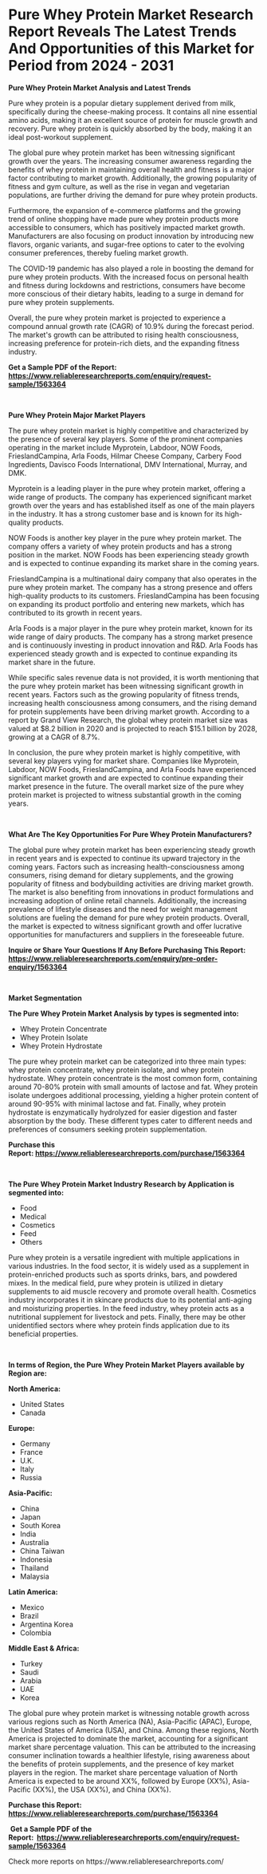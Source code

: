 <p><h1>Pure Whey Protein Market Research Report Reveals The Latest Trends And Opportunities of this Market for Period from 2024 - 2031</h1></p><p><strong>Pure Whey Protein Market Analysis and Latest Trends</strong></p>
<p><p>Pure whey protein is a popular dietary supplement derived from milk, specifically during the cheese-making process. It contains all nine essential amino acids, making it an excellent source of protein for muscle growth and recovery. Pure whey protein is quickly absorbed by the body, making it an ideal post-workout supplement.</p><p>The global pure whey protein market has been witnessing significant growth over the years. The increasing consumer awareness regarding the benefits of whey protein in maintaining overall health and fitness is a major factor contributing to market growth. Additionally, the growing popularity of fitness and gym culture, as well as the rise in vegan and vegetarian populations, are further driving the demand for pure whey protein products.</p><p>Furthermore, the expansion of e-commerce platforms and the growing trend of online shopping have made pure whey protein products more accessible to consumers, which has positively impacted market growth. Manufacturers are also focusing on product innovation by introducing new flavors, organic variants, and sugar-free options to cater to the evolving consumer preferences, thereby fueling market growth.</p><p>The COVID-19 pandemic has also played a role in boosting the demand for pure whey protein products. With the increased focus on personal health and fitness during lockdowns and restrictions, consumers have become more conscious of their dietary habits, leading to a surge in demand for pure whey protein supplements.</p><p>Overall, the pure whey protein market is projected to experience a compound annual growth rate (CAGR) of 10.9% during the forecast period. The market's growth can be attributed to rising health consciousness, increasing preference for protein-rich diets, and the expanding fitness industry.</p></p>
<p><strong>Get a Sample PDF of the Report:&nbsp; <a href="https://www.reliableresearchreports.com/enquiry/request-sample/1563364">https://www.reliableresearchreports.com/enquiry/request-sample/1563364</a></strong></p>
<p>&nbsp;</p>
<p><strong>Pure Whey Protein Major Market Players</strong></p>
<p><p>The pure whey protein market is highly competitive and characterized by the presence of several key players. Some of the prominent companies operating in the market include Myprotein, Labdoor, NOW Foods, FrieslandCampina, Arla Foods, Hilmar Cheese Company, Carbery Food Ingredients, Davisco Foods International, DMV International, Murray, and DMK.</p><p>Myprotein is a leading player in the pure whey protein market, offering a wide range of products. The company has experienced significant market growth over the years and has established itself as one of the main players in the industry. It has a strong customer base and is known for its high-quality products.</p><p>NOW Foods is another key player in the pure whey protein market. The company offers a variety of whey protein products and has a strong position in the market. NOW Foods has been experiencing steady growth and is expected to continue expanding its market share in the coming years.</p><p>FrieslandCampina is a multinational dairy company that also operates in the pure whey protein market. The company has a strong presence and offers high-quality products to its customers. FrieslandCampina has been focusing on expanding its product portfolio and entering new markets, which has contributed to its growth in recent years.</p><p>Arla Foods is a major player in the pure whey protein market, known for its wide range of dairy products. The company has a strong market presence and is continuously investing in product innovation and R&D. Arla Foods has experienced steady growth and is expected to continue expanding its market share in the future.</p><p>While specific sales revenue data is not provided, it is worth mentioning that the pure whey protein market has been witnessing significant growth in recent years. Factors such as the growing popularity of fitness trends, increasing health consciousness among consumers, and the rising demand for protein supplements have been driving market growth. According to a report by Grand View Research, the global whey protein market size was valued at $8.2 billion in 2020 and is projected to reach $15.1 billion by 2028, growing at a CAGR of 8.7%.</p><p>In conclusion, the pure whey protein market is highly competitive, with several key players vying for market share. Companies like Myprotein, Labdoor, NOW Foods, FrieslandCampina, and Arla Foods have experienced significant market growth and are expected to continue expanding their market presence in the future. The overall market size of the pure whey protein market is projected to witness substantial growth in the coming years.</p></p>
<p>&nbsp;</p>
<p><strong>What Are The Key Opportunities For Pure Whey Protein Manufacturers?</strong></p>
<p><p>The global pure whey protein market has been experiencing steady growth in recent years and is expected to continue its upward trajectory in the coming years. Factors such as increasing health-consciousness among consumers, rising demand for dietary supplements, and the growing popularity of fitness and bodybuilding activities are driving market growth. The market is also benefiting from innovations in product formulations and increasing adoption of online retail channels. Additionally, the increasing prevalence of lifestyle diseases and the need for weight management solutions are fueling the demand for pure whey protein products. Overall, the market is expected to witness significant growth and offer lucrative opportunities for manufacturers and suppliers in the foreseeable future.</p></p>
<p><strong>Inquire or Share Your Questions If Any Before Purchasing This Report: <a href="https://www.reliableresearchreports.com/enquiry/pre-order-enquiry/1563364">https://www.reliableresearchreports.com/enquiry/pre-order-enquiry/1563364</a></strong></p>
<p>&nbsp;</p>
<p><strong>Market Segmentation</strong></p>
<p><strong>The Pure Whey Protein Market Analysis by types is segmented into:</strong></p>
<p><ul><li>Whey Protein Concentrate</li><li>Whey Protein Isolate</li><li>Whey Protein Hydrostate</li></ul></p>
<p><p>The pure whey protein market can be categorized into three main types: whey protein concentrate, whey protein isolate, and whey protein hydrostate. Whey protein concentrate is the most common form, containing around 70-80% protein with small amounts of lactose and fat. Whey protein isolate undergoes additional processing, yielding a higher protein content of around 90-95% with minimal lactose and fat. Finally, whey protein hydrostate is enzymatically hydrolyzed for easier digestion and faster absorption by the body. These different types cater to different needs and preferences of consumers seeking protein supplementation.</p></p>
<p><strong>Purchase this Report:&nbsp;<a href="https://www.reliableresearchreports.com/purchase/1563364">https://www.reliableresearchreports.com/purchase/1563364</a></strong></p>
<p>&nbsp;</p>
<p><strong>The Pure Whey Protein Market Industry Research by Application is segmented into:</strong></p>
<p><ul><li>Food</li><li>Medical</li><li>Cosmetics</li><li>Feed</li><li>Others</li></ul></p>
<p><p>Pure whey protein is a versatile ingredient with multiple applications in various industries. In the food sector, it is widely used as a supplement in protein-enriched products such as sports drinks, bars, and powdered mixes. In the medical field, pure whey protein is utilized in dietary supplements to aid muscle recovery and promote overall health. Cosmetics industry incorporates it in skincare products due to its potential anti-aging and moisturizing properties. In the feed industry, whey protein acts as a nutritional supplement for livestock and pets. Finally, there may be other unidentified sectors where whey protein finds application due to its beneficial properties.</p></p>
<p>&nbsp;</p>
<p><strong>In terms of Region, the Pure Whey Protein Market Players available by Region are:</strong></p>
<p>
    <p> <strong> North America: </strong>
        <ul>
            <li>United States</li>
            <li>Canada</li>
        </ul>
        </p> 
    <p> <strong> Europe: </strong>
        <ul>
            <li>Germany</li>
            <li>France</li>
            <li>U.K.</li>
            <li>Italy</li>
            <li>Russia</li>
        </ul>
        </p> 
    <p> <strong> Asia-Pacific: </strong>
        <ul>
            <li>China</li>
            <li>Japan</li>
            <li>South Korea</li>
            <li>India</li>
            <li>Australia</li>
            <li>China Taiwan</li>
            <li>Indonesia</li>
            <li>Thailand</li>
            <li>Malaysia</li>
        </ul>
        </p> 
    <p> <strong> Latin America: </strong>
        <ul>
            <li>Mexico</li>
            <li>Brazil</li>
            <li>Argentina Korea</li>
            <li>Colombia</li>
        </ul>
        </p> 
    <p> <strong> Middle East & Africa: </strong>
        <ul>
            <li>Turkey</li>
            <li>Saudi</li>
            <li>Arabia</li>
            <li>UAE</li>
            <li>Korea</li>
        </ul>
    </p>
    </p>
<p><p>The global pure whey protein market is witnessing notable growth across various regions such as North America (NA), Asia-Pacific (APAC), Europe, the United States of America (USA), and China. Among these regions, North America is projected to dominate the market, accounting for a significant market share percentage valuation. This can be attributed to the increasing consumer inclination towards a healthier lifestyle, rising awareness about the benefits of protein supplements, and the presence of key market players in the region. The market share percentage valuation of North America is expected to be around XX%, followed by Europe (XX%), Asia-Pacific (XX%), the USA (XX%), and China (XX%).</p></p>
<p><strong>Purchase this Report: <a href="https://www.reliableresearchreports.com/purchase/1563364">https://www.reliableresearchreports.com/purchase/1563364</a></strong></p>
<p>&nbsp;<strong>Get a Sample PDF of the Report:&nbsp;&nbsp;<a href="https://www.reliableresearchreports.com/enquiry/request-sample/1563364">https://www.reliableresearchreports.com/enquiry/request-sample/1563364</a></strong></p>
<p><strong></strong></p>
<p>Check more reports on https://www.reliableresearchreports.com/</p>